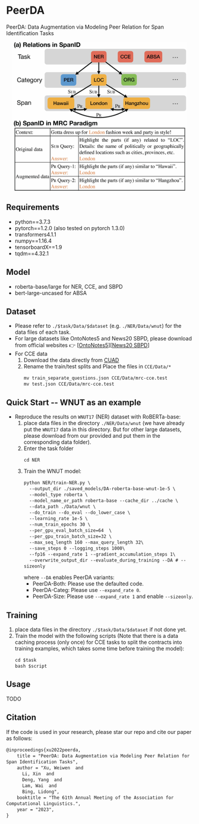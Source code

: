 # PeerDA
PeerDA: Data Augmentation via Modeling Peer Relation for Span Identification Tasks
<p align="center">
    <img src="intro_example.jpg" height="400"/>
</p>

## Requirements
* python==3.7.3
* pytorch==1.2.0 (also tested on pytorch 1.3.0)
* transformers4.1.1
* numpy==1.16.4
* tensorboardX==1.9
* tqdm==4.32.1


## Model
* roberta-base/large for NER, CCE, and SBPD
* bert-large-uncased for ABSA


## Dataset
* Please refer to ```./$task/Data/$dataset``` (e.g. ```./NER/Data/wnut```) for the data files of each task.
* For large datasets like OntoNotes5 and News20 SBPD, please download from official websites :point_right: [[OntoNotes5](https://drive.google.com/file/d/1OR3bDcPYIOru4EbP8WArDwSWbMJIZSSg/view?usp=sharing)][[News20 SBPD](https://drive.google.com/file/d/1Em1zGrgU-ywSVIXPUUcrl_5t931pfZDw/view?usp=sharing)]
* For CCE data 
  1. Download the data directly from [CUAD](https://github.com/TheAtticusProject/cuad)
  2. Rename the train/test splits and Place the files in ``CCE/Data/*``
     ```
     mv train_separate_questions.json CCE/Data/mrc-cce.test
     mv test.json CCE/Data/mrc-cce.test
     ```


## Quick Start -- WNUT as an example

* Reproduce the results on `WNUT17` (NER) dataset with RoBERTa-base:
  1. place data files in the directory `./NER/Data/wnut` (we have already put the `WNUT17` data in this directory. But for other large datasets, please download from our provided and put them in the corresponding data folder).
  2. Enter the task folder
      ```
      cd NER
      ```
  3. Train the WNUT model:
      ```
      python NER/train-NER.py \
        --output_dir ./saved_models/DA-roberta-base-wnut-1e-5 \
        --model_type roberta \
        --model_name_or_path roberta-base --cache_dir ../cache \
        --data_path ./Data/wnut \
        --do_train --do_eval --do_lower_case \
        --learning_rate 1e-5 \
        --num_train_epochs 30 \
        --per_gpu_eval_batch_size=64  \
        --per_gpu_train_batch_size=32 \
        --max_seq_length 160 --max_query_length 32\
        --save_steps 0 --logging_steps 1000\
        --fp16 --expand_rate 1 --gradient_accumulation_steps 1\
        --overwrite_output_dir --evaluate_during_training --DA # --sizeonly
      ```
     where ``--DA`` enables PeerDA variants:
     * PeerDA-Both: Please use the defaulted code.
     * PeerDA-Categ: Please use ``--expand_rate 0``.
     * PeerDA-Size: Please use ``--expand_rate 1`` and enable ``--sizeonly``.
## Training 
  
  1. place data files in the directory ```./$task/Data/$dataset``` if not done yet.
  2. Train the model with the following scripts (Note that there is a data caching process (only once) for CCE tasks to split the contracts into training examples, which takes some time before training the model):
      ```
      cd $task
      bash $script
      ```
 ## Usage
 TODO

## Citation
If the code is used in your research, please star our repo and cite our paper as follows:
```
@inproceedings{xu2022peerda,
    title = "PeerDA: Data Augmentation via Modeling Peer Relation for Span Identification Tasks",
    author = "Xu, Weiwen  and
      Li, Xin  and
      Deng, Yang  and
      Lam, Wai  and
      Bing, Lidong",
    booktitle = "The 61th Annual Meeting of the Association for Computational Linguistics.",
    year = "2023",
}
```
     
